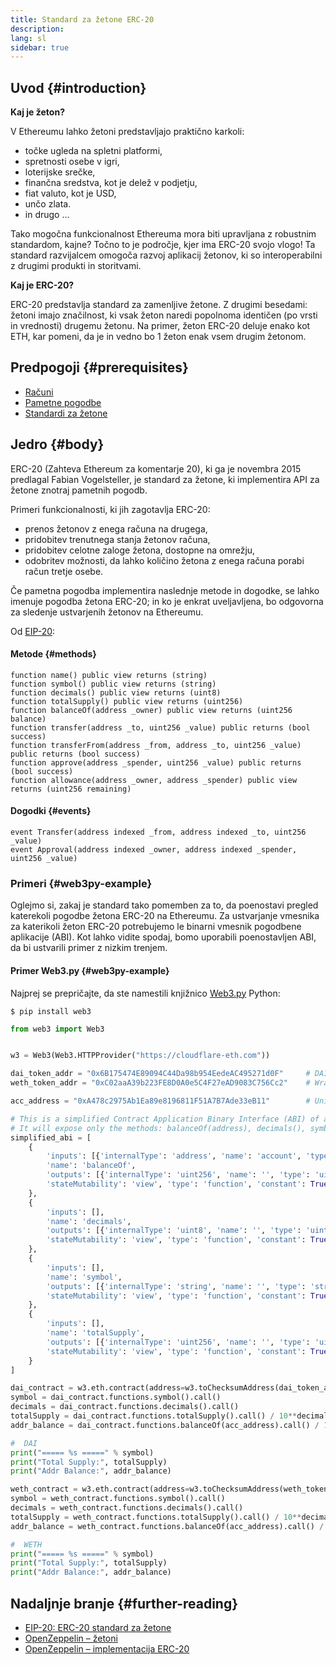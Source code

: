 ```yaml
---
title: Standard za žetone ERC-20
description:
lang: sl
sidebar: true
---
```


## Uvod {#introduction}

**Kaj je žeton?**

V Ethereumu lahko žetoni predstavljajo praktično karkoli:

- točke ugleda na spletni platformi,
- spretnosti osebe v igri,
- loterijske srečke,
- finančna sredstva, kot je delež v podjetju,
- fiat valuto, kot je USD,
- unčo zlata.
- in drugo ...

Tako mogočna funkcionalnost Ethereuma mora biti upravljana z robustnim standardom, kajne? Točno to je področje, kjer ima ERC-20 svojo vlogo! Ta standard razvijalcem omogoča razvoj aplikacij žetonov, ki so interoperabilni z drugimi produkti in storitvami.

**Kaj je ERC-20?**

ERC-20 predstavlja standard za zamenljive žetone. Z drugimi besedami: žetoni imajo značilnost, ki vsak žeton naredi popolnoma identičen (po vrsti in vrednosti) drugemu žetonu. Na primer, žeton ERC-20 deluje enako kot ETH, kar pomeni, da je in vedno bo 1 žeton enak vsem drugim žetonom.

## Predpogoji {#prerequisites}

- [Računi](/developers/docs/accounts)
- [Pametne pogodbe](/developers/docs/smart-contracts/)
- [Standardi za žetone](/developers/docs/standards/tokens/)

## Jedro {#body}

ERC-20 (Zahteva Ethereum za komentarje 20), ki ga je novembra 2015 predlagal Fabian Vogelsteller, je standard za žetone, ki implementira API za žetone znotraj pametnih pogodb.

Primeri funkcionalnosti, ki jih zagotavlja ERC-20:

- prenos žetonov z enega računa na drugega,
- pridobitev trenutnega stanja žetonov računa,
- pridobitev celotne zaloge žetona, dostopne na omrežju,
- odobritev možnosti, da lahko količino žetona z enega računa porabi račun tretje osebe.

Če pametna pogodba implementira naslednje metode in dogodke, se lahko imenuje pogodba žetona ERC-20; in ko je enkrat uveljavljena, bo odgovorna za sledenje ustvarjenih žetonov na Ethereumu.

Od [EIP-20](https://eips.ethereum.org/EIPS/eip-20):

#### Metode {#methods}

```solidity
function name() public view returns (string)
function symbol() public view returns (string)
function decimals() public view returns (uint8)
function totalSupply() public view returns (uint256)
function balanceOf(address _owner) public view returns (uint256 balance)
function transfer(address _to, uint256 _value) public returns (bool success)
function transferFrom(address _from, address _to, uint256 _value) public returns (bool success)
function approve(address _spender, uint256 _value) public returns (bool success)
function allowance(address _owner, address _spender) public view returns (uint256 remaining)
```

#### Dogodki {#events}

```solidity
event Transfer(address indexed _from, address indexed _to, uint256 _value)
event Approval(address indexed _owner, address indexed _spender, uint256 _value)
```

### Primeri {#web3py-example}

Oglejmo si, zakaj je standard tako pomemben za to, da poenostavi pregled katerekoli pogodbe žetona ERC-20 na Ethereumu. Za ustvarjanje vmesnika za katerikoli žeton ERC-20 potrebujemo le binarni vmesnik pogodbene aplikacije (ABI). Kot lahko vidite spodaj, bomo uporabili poenostavljen ABI, da bi ustvarili primer z nizkim trenjem.

#### Primer Web3.py {#web3py-example}

Najprej se prepričajte, da ste namestili knjižnico [Web3.py](https://web3py.readthedocs.io/en/stable/quickstart.html#installation) Python:

```
$ pip install web3
```

```python
from web3 import Web3


w3 = Web3(Web3.HTTPProvider("https://cloudflare-eth.com"))

dai_token_addr = "0x6B175474E89094C44Da98b954EedeAC495271d0F"     # DAI
weth_token_addr = "0xC02aaA39b223FE8D0A0e5C4F27eAD9083C756Cc2"    # Wrapped ether (WETH)

acc_address = "0xA478c2975Ab1Ea89e8196811F51A7B7Ade33eB11"        # Uniswap V2: DAI 2

# This is a simplified Contract Application Binary Interface (ABI) of an ERC-20 Token Contract.
# It will expose only the methods: balanceOf(address), decimals(), symbol() and totalSupply()
simplified_abi = [
    {
        'inputs': [{'internalType': 'address', 'name': 'account', 'type': 'address'}],
        'name': 'balanceOf',
        'outputs': [{'internalType': 'uint256', 'name': '', 'type': 'uint256'}],
        'stateMutability': 'view', 'type': 'function', 'constant': True
    },
    {
        'inputs': [],
        'name': 'decimals',
        'outputs': [{'internalType': 'uint8', 'name': '', 'type': 'uint8'}],
        'stateMutability': 'view', 'type': 'function', 'constant': True
    },
    {
        'inputs': [],
        'name': 'symbol',
        'outputs': [{'internalType': 'string', 'name': '', 'type': 'string'}],
        'stateMutability': 'view', 'type': 'function', 'constant': True
    },
    {
        'inputs': [],
        'name': 'totalSupply',
        'outputs': [{'internalType': 'uint256', 'name': '', 'type': 'uint256'}],
        'stateMutability': 'view', 'type': 'function', 'constant': True
    }
]

dai_contract = w3.eth.contract(address=w3.toChecksumAddress(dai_token_addr), abi=simplified_abi)
symbol = dai_contract.functions.symbol().call()
decimals = dai_contract.functions.decimals().call()
totalSupply = dai_contract.functions.totalSupply().call() / 10**decimals
addr_balance = dai_contract.functions.balanceOf(acc_address).call() / 10**decimals

#  DAI
print("===== %s =====" % symbol)
print("Total Supply:", totalSupply)
print("Addr Balance:", addr_balance)

weth_contract = w3.eth.contract(address=w3.toChecksumAddress(weth_token_addr), abi=simplified_abi)
symbol = weth_contract.functions.symbol().call()
decimals = weth_contract.functions.decimals().call()
totalSupply = weth_contract.functions.totalSupply().call() / 10**decimals
addr_balance = weth_contract.functions.balanceOf(acc_address).call() / 10**decimals

#  WETH
print("===== %s =====" % symbol)
print("Total Supply:", totalSupply)
print("Addr Balance:", addr_balance)
```

## Nadaljnje branje {#further-reading}

- [EIP-20: ERC-20 standard za žetone](https://eips.ethereum.org/EIPS/eip-20)
- [OpenZeppelin – žetoni](https://docs.openzeppelin.com/contracts/3.x/tokens#ERC20)
- [OpenZeppelin – implementacija ERC-20](https://github.com/OpenZeppelin/openzeppelin-contracts/blob/master/contracts/token/ERC20/ERC20.sol)
